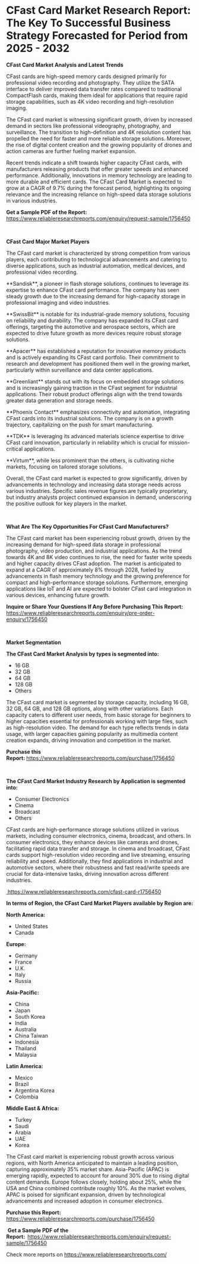 <p><h1>CFast Card Market Research Report: The Key To Successful Business Strategy Forecasted for Period from 2025 - 2032</h1></p><p><strong>CFast Card Market Analysis and Latest Trends</strong></p>
<p><p>CFast cards are high-speed memory cards designed primarily for professional video recording and photography. They utilize the SATA interface to deliver improved data transfer rates compared to traditional CompactFlash cards, making them ideal for applications that require rapid storage capabilities, such as 4K video recording and high-resolution imaging.</p><p>The CFast card market is witnessing significant growth, driven by increased demand in sectors like professional videography, photography, and surveillance. The transition to high-definition and 4K resolution content has propelled the need for faster and more reliable storage solutions. Moreover, the rise of digital content creation and the growing popularity of drones and action cameras are further fueling market expansion.</p><p>Recent trends indicate a shift towards higher capacity CFast cards, with manufacturers releasing products that offer greater speeds and enhanced performance. Additionally, innovations in memory technology are leading to more durable and efficient cards. The CFast Card Market is expected to grow at a CAGR of 9.7% during the forecast period, highlighting its ongoing relevance and the increasing reliance on high-speed data storage solutions in various industries.</p></p>
<p><strong>Get a Sample PDF of the Report:&nbsp;</strong> <a href="https://www.reliableresearchreports.com/enquiry/request-sample/1756450?utm_campaign=3111&utm_medium=2&utm_source=Github&utm_content=ia&utm_term=06042025&utm_id=cfast-card">https://www.reliableresearchreports.com/enquiry/request-sample/1756450</a></p>
<p>&nbsp;</p>
<p><strong>CFast Card Major Market Players</strong></p>
<p><p>The CFast card market is characterized by strong competition from various players, each contributing to technological advancements and catering to diverse applications, such as industrial automation, medical devices, and professional video recording.</p><p>**Sandisk**, a pioneer in flash storage solutions, continues to leverage its expertise to enhance CFast card performance. The company has seen steady growth due to the increasing demand for high-capacity storage in professional imaging and video industries. </p><p>**SwissBit** is notable for its industrial-grade memory solutions, focusing on reliability and durability. The company has expanded its CFast card offerings, targeting the automotive and aerospace sectors, which are expected to drive future growth as more devices require robust storage solutions.</p><p>**Apacer** has established a reputation for innovative memory products and is actively expanding its CFast card portfolio. Their commitment to research and development has positioned them well in the growing market, particularly within surveillance and data center applications.</p><p>**Greenliant** stands out with its focus on embedded storage solutions and is increasingly gaining traction in the CFast segment for industrial applications. Their robust product offerings align with the trend towards greater data generation and storage needs.</p><p>**Phoenix Contact** emphasizes connectivity and automation, integrating CFast cards into its industrial solutions. The company is on a growth trajectory, capitalizing on the push for smart manufacturing.</p><p>**TDK** is leveraging its advanced materials science expertise to drive CFast card innovation, particularly in reliability which is crucial for mission-critical applications.</p><p>**Virtum**, while less prominent than the others, is cultivating niche markets, focusing on tailored storage solutions.</p><p>Overall, the CFast card market is expected to grow significantly, driven by advancements in technology and increasing data storage needs across various industries. Specific sales revenue figures are typically proprietary, but industry analysts project continued expansion in demand, underscoring the positive outlook for key players in the market.</p></p>
<p>&nbsp;</p>
<p><strong>What Are The Key Opportunities For CFast Card Manufacturers?</strong></p>
<p><p>The CFast card market has been experiencing robust growth, driven by the increasing demand for high-speed data storage in professional photography, video production, and industrial applications. As the trend towards 4K and 8K video continues to rise, the need for faster write speeds and higher capacity drives CFast adoption. The market is anticipated to expand at a CAGR of approximately 8% through 2028, fueled by advancements in flash memory technology and the growing preference for compact and high-performance storage solutions. Furthermore, emerging applications like IoT and AI are expected to bolster CFast card integration in various devices, enhancing future growth.</p></p>
<p><strong>Inquire or Share Your Questions If Any Before Purchasing This Report:</strong> <a href="https://www.reliableresearchreports.com/enquiry/pre-order-enquiry/1756450?utm_campaign=3111&utm_medium=2&utm_source=Github&utm_content=ia&utm_term=06042025&utm_id=cfast-card">https://www.reliableresearchreports.com/enquiry/pre-order-enquiry/1756450</a></p>
<p>&nbsp;</p>
<p><strong>Market Segmentation</strong></p>
<p><strong>The CFast Card Market Analysis by types is segmented into:</strong></p>
<p><ul><li>16 GB</li><li>32 GB</li><li>64 GB</li><li>128 GB</li><li>Others</li></ul></p>
<p><p>The CFast card market is segmented by storage capacity, including 16 GB, 32 GB, 64 GB, and 128 GB options, along with other variations. Each capacity caters to different user needs, from basic storage for beginners to higher capacities essential for professionals working with large files, such as high-resolution video. The demand for each type reflects trends in data usage, with larger capacities gaining popularity as multimedia content creation expands, driving innovation and competition in the market.</p></p>
<p><strong>Purchase this Report:&nbsp;</strong><a href="https://www.reliableresearchreports.com/purchase/1756450?utm_campaign=3111&utm_medium=2&utm_source=Github&utm_content=ia&utm_term=06042025&utm_id=cfast-card">https://www.reliableresearchreports.com/purchase/1756450</a></p>
<p>&nbsp;</p>
<p><strong>The CFast Card Market Industry Research by Application is segmented into:</strong></p>
<p><ul><li>Consumer Electronics</li><li>Cinema</li><li>Broadcast</li><li>Others</li></ul></p>
<p><p>CFast cards are high-performance storage solutions utilized in various markets, including consumer electronics, cinema, broadcast, and others. In consumer electronics, they enhance devices like cameras and drones, facilitating rapid data transfer and storage. In cinema and broadcast, CFast cards support high-resolution video recording and live streaming, ensuring reliability and speed. Additionally, they find applications in industrial and automotive sectors, where their robustness and fast read/write speeds are crucial for data-intensive tasks, driving innovation across different industries.</p></p>
<p><a href="https://www.reliableresearchreports.com/cfast-card-r1756450?utm_campaign=3111&utm_medium=2&utm_source=Github&utm_content=ia&utm_term=06042025&utm_id=cfast-card">&nbsp;https://www.reliableresearchreports.com/cfast-card-r1756450</a></p>
<p><strong>In terms of Region, the CFast Card Market Players available by Region are:</strong></p>
<p>
    <p> <strong> North America: </strong>
        <ul>
            <li>United States</li>
            <li>Canada</li>
        </ul>
        </p> 
    <p> <strong> Europe: </strong>
        <ul>
            <li>Germany</li>
            <li>France</li>
            <li>U.K.</li>
            <li>Italy</li>
            <li>Russia</li>
        </ul>
        </p> 
    <p> <strong> Asia-Pacific: </strong>
        <ul>
            <li>China</li>
            <li>Japan</li>
            <li>South Korea</li>
            <li>India</li>
            <li>Australia</li>
            <li>China Taiwan</li>
            <li>Indonesia</li>
            <li>Thailand</li>
            <li>Malaysia</li>
        </ul>
        </p> 
    <p> <strong> Latin America: </strong>
        <ul>
            <li>Mexico</li>
            <li>Brazil</li>
            <li>Argentina Korea</li>
            <li>Colombia</li>
        </ul>
        </p> 
    <p> <strong> Middle East & Africa: </strong>
        <ul>
            <li>Turkey</li>
            <li>Saudi</li>
            <li>Arabia</li>
            <li>UAE</li>
            <li>Korea</li>
        </ul>
    </p>
    </p>
<p><p>The CFast card market is experiencing robust growth across various regions, with North America anticipated to maintain a leading position, capturing approximately 35% market share. Asia-Pacific (APAC) is emerging rapidly, expected to account for around 30% due to rising digital content demands. Europe follows closely, holding about 25%, while the USA and China combined contribute roughly 10%. As the market evolves, APAC is poised for significant expansion, driven by technological advancements and increased adoption in consumer electronics.</p></p>
<p><strong>Purchase this Report: </strong><a href="https://www.reliableresearchreports.com/purchase/1756450?utm_campaign=3111&utm_medium=2&utm_source=Github&utm_content=ia&utm_term=06042025&utm_id=cfast-card">https://www.reliableresearchreports.com/purchase/1756450</a></p>
<p>&nbsp;<strong>Get a Sample PDF of the Report:&nbsp;&nbsp;</strong><a href="https://www.reliableresearchreports.com/enquiry/request-sample/1756450?utm_campaign=3111&utm_medium=2&utm_source=Github&utm_content=ia&utm_term=06042025&utm_id=cfast-card">https://www.reliableresearchreports.com/enquiry/request-sample/1756450</a></p>
<p><strong></strong></p>
<p>Check more reports on <a href="https://www.reliableresearchreports.com/?utm_campaign=3111&utm_medium=2&utm_source=Github&utm_content=ia&utm_term=06042025&utm_id=cfast-card">https://www.reliableresearchreports.com/</a></p>